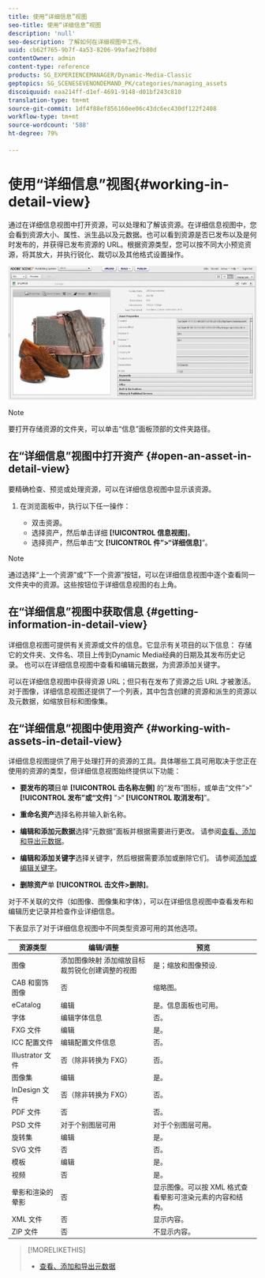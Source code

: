 ```yaml
---
title: 使用“详细信息”视图
seo-title: 使用“详细信息”视图
description: 'null'
seo-description: 了解如何在详细视图中工作。
uuid: cb62f765-9b7f-4a53-8206-99afae2fb80d
contentOwner: admin
content-type: reference
products: SG_EXPERIENCEMANAGER/Dynamic-Media-Classic
geptopics: SG_SCENESEVENONDEMAND_PK/categories/managing_assets
discoiquuid: eaa214ff-d1ef-4691-9148-d01bf243c810
translation-type: tm+mt
source-git-commit: 1df4f88ef856160ee06c43dc6ec430df122f2408
workflow-type: tm+mt
source-wordcount: '588'
ht-degree: 79%

---
```



# 使用“详细信息”视图{#working-in-detail-view}

通过在详细信息视图中打开资源，可以处理和了解该资源。在详细信息视图中，您会看到资源大小、属性、派生品以及元数据。也可以看到资源是否已发布以及是何时发布的，并获得已发布资源的 URL。根据资源类型，您可以按不同大小预览资源，将其放大，并执行锐化、裁切以及其他格式设置操作。

<!-- 

Comment Type: remark
Last Modified By: Rick Brough (rbrough@adobe.com)
Last Modified Date: 2018-06-14T13:52:46.623-0400

<p>as_detail_view_popup.png found in Downloads on local in folder "scene7-images"</p>

 -->

![“详细信息”视图](/help/assets/image_0.img.png)

>[!NOTE]
>
>要打开存储资源的文件夹，可以单击“信息”面板顶部的文件夹路径。

## 在“详细信息”视图中打开资产 {#open-an-asset-in-detail-view}

要精确检查、预览或处理资源，可以在详细信息视图中显示该资源。

1. 在浏览面板中，执行以下任一操作：

   * 双击资源。
   * 选择资产，然后单击详细 **[!UICONTROL 信息视图]**。
   * 选择资产，然后单击“文 **[!UICONTROL 件”>“详细信息]**”。

>[!NOTE]
>
>通过选择“上一个资源”或“下一个资源”按钮，可以在详细信息视图中逐个查看同一文件夹中的资源。这些按钮位于详细信息视图的右上角。

## 在“详细信息”视图中获取信息 {#getting-information-in-detail-view}

详细信息视图可提供有关资源或文件的信息。它显示有关项目的以下信息： 存储它的文件夹、文件名、项目上传到Dynamic Media经典的日期及其发布历史记录。 也可以在详细信息视图中查看和编辑元数据，为资源添加关键字。

可以在详细信息视图中获得资源 URL；但只有在发布了资源之后 URL 才被激活。对于图像，详细信息视图还提供了一个列表，其中包含创建的资源和派生的资源以及元数据，如缩放目标和图像集。

## 在“详细信息”视图中使用资产 {#working-with-assets-in-detail-view}

详细信息视图提供了用于处理打开的资源的工具。具体哪些工具可用取决于您正在使用的资源的类型，但详细信息视图始终提供以下功能：

* **要发布的项**&#x200B;目单 **[!UICONTROL 击名称左侧]** 的“发布”图标，或单击“文件”>“ **[!UICONTROL 发布”或“文件]** ”>“ **[!UICONTROL 取消发布]**”。

* **重命名资产**&#x200B;选择名称并输入新名称。

* **编辑和添加元数据**&#x200B;选择“元数据”面板并根据需要进行更改。 请参阅[查看、添加和导出元数据](/help/viewing-adding-exporting-metadata.md)。

* **编辑和添加关键字**&#x200B;选择关键字，然后根据需要添加或删除它们。 请参阅[添加或编辑关键字](/help/viewing-adding-exporting-metadata.md)。

* **删除资产**&#x200B;单 **[!UICONTROL 击文件>删除]**。

对于不关联的文件（如图像、图像集和字体），可以在详细信息视图中查看发布和编辑历史记录并检查作业详细信息。

下表显示了对于详细信息视图中不同类型资源可用的其他选项。

| 资源类型 | 编辑/调整 | 预览 |
|--- |--- |--- |
| 图像 | 添加图像映射 添加缩放目标裁剪锐化创建调整的视图 | 是；缩放和图像预设. |
| CAB 和窗饰图像 | 否 | 缩略图。 |
| eCatalog | 编辑 | 是。信息面板也可用。 |
| 字体 | 编辑字体信息 | 否。 |
| FXG 文件 | 编辑 | 是。 |
| ICC 配置文件 | 编辑配置文件信息 | 否。 |
| Illustrator 文件 | 否（除非转换为 FXG） | 否。 |
| 图像集 | 编辑 | 是。 |
| InDesign 文件 | 否（除非转换为 FXG） | 否。 |
| PDF 文件 | 否 | 否。 |
| PSD 文件 | 对于个别图层可用 | 对于个别图层可用。 |
| 旋转集 | 编辑 | 是。 |
| SVG 文件 | 否 | 否。 |
| 模板 | 编辑 | 是。 |
| 视频 | 否 | 是。 |
| 晕影和渲染的晕影 | 否 | 显示图像。可以按 XML 格式查看晕影可渲染元素的内容和结构。 |
| XML 文件 | 否 | 显示内容。 |
| ZIP 文件 | 否 | 不显示内容。 |

>[!MORELIKETHIS]
>
>* [查看、添加和导出元数据](viewing-adding-exporting-metadata.md#viewing_adding_and_exporting_metadata)

